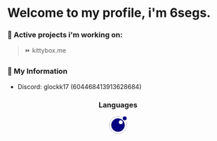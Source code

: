 # Welcome to my profile, i'm 6segs.
### 💠 Active projects i'm working on:
> ⏩ kittybox.me 
### 📘 My Information
- Discord: glockk17 (604468413913628684)

<h3 align="center">Languages</h3> 
<p align="center"> <a href="https://lua.org" target="_blank" rel="noreferrer"> 
<img src="https://raw.githubusercontent.com/devicons/devicon/1119b9f84c0290e0f0b38982099a2bd027a48bf1/icons/lua/lua-plain.svg" alt="lua" width="40" height="40"/> 
